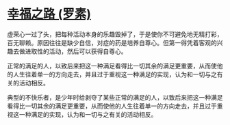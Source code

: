 # [幸福之路 (罗素)](https://github.com/Luckyyyyyyy/phh-blog/issues/30)

虚荣心一过了头，把每种活动本身的乐趣毁掉了，于是使你不可避免地无精打彩，百无聊赖。原因往往是缺少自信，对症的药是培养自尊心。但第一得凭着客观的兴趣去做进取性的活动，然后可以获得自尊心。

正常的满足的人，以致后来把这一种满足看得比一切其余的满足更重要，从而使他的人生往着单一的方向走去，并且过于重视这一种满足的实现，认为和一切与之有关的活动相反。

典型的不快乐者，是少年时给剥夺了某些正常的满足的人，以致后来把这一种满足看得比一切其余的满足更重要，从而使他的人生往着单一的方向走去，并且过于重视这一种满足的实现，认为和一切与之有关的活动相反。